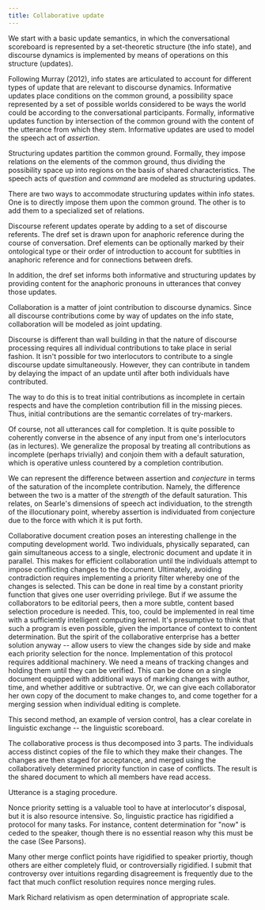 ```yaml
---
title: Collaborative update
---
```


We start with a basic update semantics, in which the conversational scoreboard is represented by a set-theoretic structure (the info state), and discourse dynamics is implemented by means of operations on this structure (updates).

Following Murray (2012), info states are articulated to account for different types of update that are relevant to discourse dynamics. Informative updates place conditions on the common ground, a possibility space represented by a set of possible worlds considered to be ways the world could be according to the conversational participants. Formally, informative updates function by intersection of the common ground with the content of the utterance from which they stem. Informative updates are used to model the speech act of *assertion*.

Structuring updates partition the common ground. Formally, they impose relations on the elements of the common ground, thus dividing the possibility space up into regions on the basis of shared characteristics. The speech acts of *question* and *command* are modeled as structuring updates.

There are two ways to accommodate structuring updates within info states. One is to directly impose them upon the common ground. The other is to add them to a specialized set of relations.

Discourse referent updates operate by adding to a set of discourse referents. The dref set is drawn upon for anaphoric reference during the course of conversation. Dref elements can be optionally marked by their ontological type or their order of introduction to account for subtlties in anaphoric reference and for connections between drefs.

In addition, the dref set informs both informative and structuring updates by providing content for the anaphoric pronouns in utterances that convey those updates.

Collaboration is a matter of joint contribution to discourse dynamics. Since all discourse contributions come by way of updates on the info state, collaboration will be modeled as joint updating.

Discourse is different than wall building in that the nature of discourse processing requires all individual contributions to take place in serial fashion. It isn't possible for two interlocutors to contribute to a single discourse update simultaneously. However, they can contribute in tandem by delaying the impact of an update until after both individuals have contributed.

The way to do this is to treat initial contributions as incomplete in certain respects and have the completion contribution fill in the missing pieces. Thus, initial contributions are the semantic correlates of try-markers. 

Of course, not all utterances call for completion. It is quite possible to coherently converse in the absence of any input from one's interlocutors (as in lectures). We generalize the proposal by treating all contributions as incomplete (perhaps trivially) and conjoin them with a default saturation, which is operative unless countered by a completion contribution.

We can represent the difference between assertion and *conjecture* in terms of the saturation of the incomplete contribution. Namely, the difference between the two is a matter of the *strength* of the default saturation. This relates, on Searle's dimensions of speech act individuation, to the strength of the illocutionary point, whereby assertion is individuated from conjecture due to the force with which it is put forth.

Collaborative document creation poses an interesting challenge in the computing development world. Two individuals, physically separated, can gain simultaneous access to a single, electronic document and update it in parallel. This makes for efficient collaboration until the individuals attempt to impose conflicting changes to the document. Ultimately, avoiding contradiction requires implementing a priority filter whereby one of the changes is selected. This can be done in real time by a constant priority function that gives one user overriding privilege. But if we assume the collaborators to be editorial peers, then a more subtle, content based selection procedure is needed. This, too, could be implemented in real time with a sufficiently intelligent computing kernel. It's presumptive to think that such a program is even possible, given the importance of context to content determination. But the spirit of the collaborative enterprise has a better solution anyway -- allow users to view the changes side by side and make each priority selection for the nonce. Implementation of this protocol requires additional machinery. We need a means of tracking changes and holding them until they can be verified. This can be done on a single document equipped with additional ways of marking changes with author, time, and whether additive or subtractive. Or, we can give each collaborator her own copy of the document to make changes to, and come together for a merging session when individual editing is complete.

This second method, an example of version control, has a clear corelate in linguistic exchange -- the linguistic scoreboard.

The collaborative process is thus decomposed into 3 parts. The individuals access distinct copies of the file to which they make their changes. The changes are then staged for acceptance, and merged using the collaboratively determined priority function in case of conflicts. The result is the shared document to which all members have read access.

Utterance is a staging procedure.

Nonce priority setting is a valuable tool to have at interlocutor's disposal, but it is also resource intensive. So, linguistic practice has rigidified a protocol for many tasks. For instance, content determination for "now" is ceded to the speaker, though there is no essential reason why this must be the case (See Parsons).

Many other merge conflict points have rigidified to speaker priortiy, though others are either completely fluid, or controversially rigidified. I submit that controversy over intuitions regarding disagreement is frequently due to the fact that much conflict resolution requires nonce merging rules.

Mark Richard relativism as open determination of appropriate scale.
